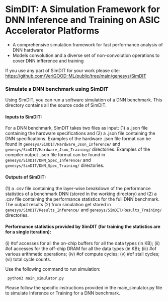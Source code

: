 # SimDIT: A Simulation Framework for DNN Inference and Training on ASIC Accelerator Platforms

* A comprehensive simulation framework for fast performance analysis of DNN hardware
* Models convolution and a diverse set of non-convolution operations to cover DNN infference and training

If you use any part of SimDIT for your work please cite: https://github.com/VeriGOOD-ML/public/tree/main/genesys/SimDIT

### Simulate a DNN benchmark using SimDIT
Using SimDIT, you can run a software simulation of a DNN benchmark. This directory contains all the source code of SimDIT. 

#### Inputs to SimDIT:
For a DNN benchmark, SimDIT takes two files as input: 
(1) a .json file containing the hardware specifications and
(2) a .json file containing the DNN specifications.
Examples of the hardware .json file format can be found in `genesys/SimDIT/Hardware_Json_Inference/` and `genesys/SimDIT/Hardware_Json_Training/` directories. Examples of the compiler output .json file format can be found in `genesys/SimDIT/DNN_Spec_Inference/` and `genesys/SimDIT/DNN_Spec_Training/` directories.

#### Outputs of SimDIT:
(1) a .csv file containing the layer-wise breakdown of the performance statistics of a benchmark DNN (stored in the working directory) and
(2) a .csv file containing the performance statistics for the full DNN benchmark.
The output results (2) from simulation get stored in `genesys/SimDIT/Results_Inference/` and `genesys/SimDIT/Results_Training/` directories.

#### Performance statistics provided by SimDIT (for training the statistics are for a single iteration):
(i) #of accesses for all the on-chip buffers for all the data types (in KB);
(ii) #of accesses for the off-chip DRAM for all the data types (in KB);
(iii) #of various arithmetic operations;
(iv) #of compute cycles; (v) #of stall cycles; (vi) total cycle counts.

Use the following command to run simulation:
```console
 python3 main_simulator.py
```
Please follow the specific instructions provided in the main_simulator.py file to simulate Inference or Training for a DNN benchmark.

